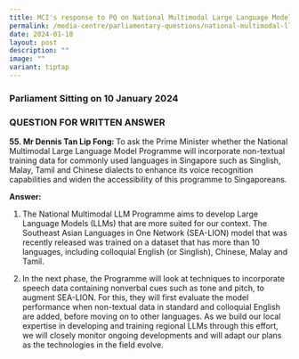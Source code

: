 ```yaml
---
title: MCI's response to PQ on National Multimodal Large Language Model Programme
permalink: /media-centre/parliamentary-questions/national-multimodal-llm-programme/
date: 2024-01-10
layout: post
description: ""
image: ""
variant: tiptap
---
```

<h3>Parliament Sitting on 10 January 2024</h3><h3>QUESTION FOR WRITTEN ANSWER</h3><p><strong>55. Mr Dennis Tan Lip Fong: </strong>To ask the Prime Minister whether the National Multimodal Large Language Model Programme will incorporate non-textual training data for commonly used languages in Singapore such as Singlish, Malay, Tamil and Chinese dialects to enhance its voice recognition capabilities and widen the accessibility of this programme to Singaporeans.</p><p></p><p><strong>Answer:&nbsp;&nbsp;</strong></p><ol data-tight="true" class="tight"><li><p>The National Multimodal LLM Programme aims to develop Large Language Models (LLMs) that are more suited for our context. The Southeast Asian Languages in One Network (SEA-LION) model that was recently released was trained on a dataset that has more than 10 languages, including colloquial English (or Singlish), Chinese, Malay and Tamil.&nbsp;&nbsp;</p><p></p></li><li><p>In the next phase, the Programme will look at techniques to incorporate speech data containing nonverbal cues such as tone and pitch, to augment SEA-LION. For this, they will first evaluate the model performance when non-textual data in standard and colloquial English are added, before moving on to other languages. As we build our local expertise in developing and training regional LLMs through this effort, we will closely monitor ongoing developments and will adapt our plans as the technologies in the field evolve.</p></li></ol><p></p>